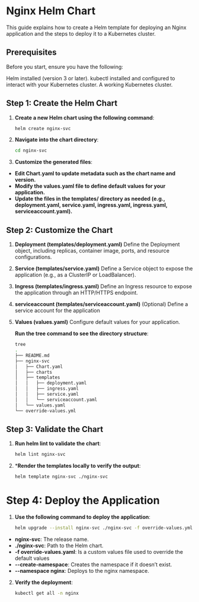 # Nginx Helm Chart

This guide explains how to create a Helm template for deploying an Nginx application and the steps to deploy it to a Kubernetes cluster.

## Prerequisites

Before you start, ensure you have the following:

Helm installed (version 3 or later).
kubectl installed and configured to interact with your Kubernetes cluster.
A working Kubernetes cluster.

## Step 1: Create the Helm Chart

1. **Create a new Helm chart using the following command**:
   ```bash
   helm create nginx-svc

2. **Navigate into the chart directory**:
   ```bash
   cd nginx-svc

3. **Customize the generated files**:
-  **Edit Chart.yaml to update metadata such as the chart name and version.**
-  **Modify the values.yaml file to define default values for your application.**
-  **Update the files in the templates/ directory as needed (e.g., deployment.yaml, service.yaml, ingress.yaml, ingress.yaml, serviceaccount.yaml).**

## Step 2: Customize the Chart

1. **Deployment (templates/deployment.yaml)**
   Define the Deployment object, including replicas, container image, ports, and resource configurations.

2. **Service (templates/service.yaml)**
   Define a Service object to expose the application (e.g., as a ClusterIP or LoadBalancer).

3. **Ingress (templates/ingress.yaml)**
   Define an Ingress resource to expose the application through an HTTP/HTTPS endpoint.

4. **serviceaccount (templates/serviceaccount.yaml)**
   (Optional) Define a service account for the application

5. **Values (values.yaml)**
Configure default values for your application.

    **Run the tree command to see the directory structure**:
    ```bash
    tree
    .
    ├── README.md
    ├── nginx-svc
    │   ├── Chart.yaml
    │   ├── charts
    │   ├── templates
    │   │   ├── deployment.yaml
    │   │   ├── ingress.yaml
    │   │   ├── service.yaml
    │   │   └── serviceaccount.yaml
    │   └── values.yaml
    └── override-values.yml

## Step 3: Validate the Chart

1. **Run helm lint to validate the chart**:
   ```bash
   helm lint nginx-svc

2. ***Render the templates locally to verify the output**:
   ```bash
   helm template nginx-svc ./nginx-svc

# Step 4: Deploy the Application

1. **Use the following command to deploy the application**:
   ```bash
   helm upgrade --install nginx-svc ./nginx-svc -f override-values.yml --create-namespace --namespace nginx

- **nginx-svc**: The release name.
- **./nginx-svc**: Path to the Helm chart.
- **-f override-values.yaml**: Is a custom values file used to override the default values 
- **--create-namespace**: Creates the namespace if it doesn’t exist.
- **--namespace nginx**: Deploys to the nginx namespace.

2. **Verify the deployment**:
   ```bash
   kubectl get all -n nginx
